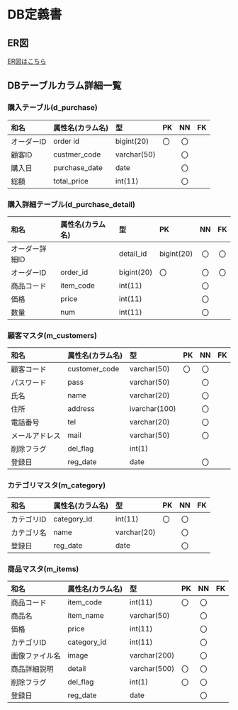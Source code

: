 # DB定義書
## ER図
[ER図はこちら](https://github.com/Aso2001374/2021sys-design/blob/main/0705kadai.md "ER図はこちら")

## DBテーブルカラム詳細一覧

### 購入テーブル(d_purchase)
|和名|属性名(カラム名)|型|PK|NN|FK|
|:---|:-----|:-|:-|:--:|:--:|
|オーダーID|order id|bigint(20)|〇|〇|　|
|顧客ID|custmer_code|varchar(50)| |〇| |
|購入日|purchase_date|date| |〇|　|
|総額|total_price|int(11)| |〇||

### 購入詳細テーブル(d_purchase_detail)
|和名|属性名(カラム名)|型|PK|NN|FK|
|:---|:-----|:--|:-|:--:|:--:|
オーダー詳細ID||detail_id|bigint(20)|〇|〇|　|
|オーダーID|order_id|bigint(20)|〇|〇|〇|
|商品コード|item_code|int(11)| |〇|　|
|価格|price|int(11)| |〇||
|数量|num|int(11)| |〇||

### 顧客マスタ(m_customers)
|和名|属性名(カラム名)|型|PK|NN|FK|
|:---|:-----|:--|:--|:--:|:--:|
|顧客コード|customer_code|varchar(50)|〇|〇|　|
|パスワード|pass|varchar(50)| |〇| |
|氏名|name|varchar(20)| |〇|　|
|住所|address|ivarchar(100)| |〇| |
|電話番号|tel|varchar(20)| |〇|　|
|メールアドレス|mail|varchar(50)| |〇| |
|削除フラグ|del_flag|int(1)| | |　|
|登録日|reg_date|date| |〇| |

### カテゴリマスタ(m_category)
|和名|属性名(カラム名)|型|PK|NN|FK|
|:---|:-----|:--|:--|:--:|:--:|
|カテゴリID|category_id|int(11)|〇|〇|　|
|カテゴリ名|name|varchar(20)| |〇| |
|登録日|reg_date|date| |〇| |

### 商品マスタ(m_items)
|和名|属性名(カラム名)|型|PK|NN|FK|
|:---|:-----|:--|:--|:--:|:--:|
|商品コード|item_code|int(11)|〇|〇|　|
|商品名|item_name|varchar(50)| |〇| |
|価格|price|int(11)| |〇|　|
|カテゴリID|category_id|int(11)| |〇| |
|画像ファイル名|image|varchar(200)| |〇|　|
|商品詳細説明|detail|varchar(500)|〇|〇| |
|削除フラグ|del_flag|int(1)|〇|〇|　|
|登録日|reg_date|date| |〇| |


